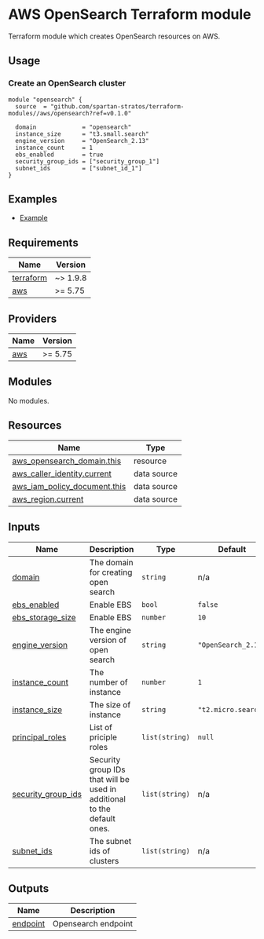 # AWS OpenSearch Terraform module
Terraform module which creates OpenSearch resources on AWS.

## Usage
### Create an OpenSearch cluster
```hcl
module "opensearch" {
  source  = "github.com/spartan-stratos/terraform-modules//aws/opensearch?ref=v0.1.0"

  domain             = "opensearch"
  instance_size      = "t3.small.search"
  engine_version     = "OpenSearch_2.13"
  instance_count     = 1
  ebs_enabled        = true
  security_group_ids = ["security_group_1"]
  subnet_ids         = ["subnet_id_1"]
}
```

## Examples
- [Example](./examples/complete/)

<!-- BEGIN_TF_DOCS -->
## Requirements

| Name | Version |
|------|---------|
| <a name="requirement_terraform"></a> [terraform](#requirement\_terraform) | ~> 1.9.8 |
| <a name="requirement_aws"></a> [aws](#requirement\_aws) | >= 5.75 |

## Providers

| Name | Version |
|------|---------|
| <a name="provider_aws"></a> [aws](#provider\_aws) | >= 5.75 |

## Modules

No modules.

## Resources

| Name | Type |
|------|------|
| [aws_opensearch_domain.this](https://registry.terraform.io/providers/hashicorp/aws/latest/docs/resources/opensearch_domain) | resource |
| [aws_caller_identity.current](https://registry.terraform.io/providers/hashicorp/aws/latest/docs/data-sources/caller_identity) | data source |
| [aws_iam_policy_document.this](https://registry.terraform.io/providers/hashicorp/aws/latest/docs/data-sources/iam_policy_document) | data source |
| [aws_region.current](https://registry.terraform.io/providers/hashicorp/aws/latest/docs/data-sources/region) | data source |

## Inputs

| Name | Description | Type | Default | Required |
|------|-------------|------|---------|:--------:|
| <a name="input_domain"></a> [domain](#input\_domain) | The domain for creating open search | `string` | n/a | yes |
| <a name="input_ebs_enabled"></a> [ebs\_enabled](#input\_ebs\_enabled) | Enable EBS | `bool` | `false` | no |
| <a name="input_ebs_storage_size"></a> [ebs\_storage\_size](#input\_ebs\_storage\_size) | Enable EBS | `number` | `10` | no |
| <a name="input_engine_version"></a> [engine\_version](#input\_engine\_version) | The engine version of open search | `string` | `"OpenSearch_2.13"` | no |
| <a name="input_instance_count"></a> [instance\_count](#input\_instance\_count) | The number of instance | `number` | `1` | no |
| <a name="input_instance_size"></a> [instance\_size](#input\_instance\_size) | The size of instance | `string` | `"t2.micro.search"` | no |
| <a name="input_principal_roles"></a> [principal\_roles](#input\_principal\_roles) | List of priciple roles | `list(string)` | `null` | no |
| <a name="input_security_group_ids"></a> [security\_group\_ids](#input\_security\_group\_ids) | Security group IDs that will be used in additional to the default ones. | `list(string)` | n/a | yes |
| <a name="input_subnet_ids"></a> [subnet\_ids](#input\_subnet\_ids) | The subnet ids of clusters | `list(string)` | n/a | yes |

## Outputs

| Name | Description |
|------|-------------|
| <a name="output_endpoint"></a> [endpoint](#output\_endpoint) | Opensearch endpoint |
<!-- END_TF_DOCS -->
